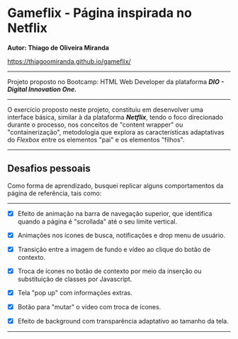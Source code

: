 ﻿# Gameflix - Página inspirada no Netflix
**Autor: Thiago de Oliveira Miranda**

https://thiagoomiranda.github.io/gameflix/
___
Projeto proposto no Bootcamp: HTML Web Developer da plataforma ***DIO - Digital Innovation One.***
___
O exercício proposto neste projeto, constituiu em desenvolver uma interface básica, similar à da plataforma ***Netflix***, tendo o foco direcionado durante o processo, nos conceitos de "content wrapper" ou "containerização", metodologia que explora as características adaptativas do *Flexbox* entre os elementos "pai" e os elementos "filhos".
___

## Desafios pessoais
Como forma de aprendizado, busquei replicar alguns comportamentos da página de referência, tais como:
___
 - [x] Efeito de animação na barra de navegação superior, que identifica quando a página é "scrollada" até o seu limite vertical.

 - [x] Animações nos ícones de busca, notificações e drop menu de usuário.
 - [x] Transição entre a imagem de fundo e vídeo ao clique do botão de contexto.
 - [x] Troca de ícones no botão de contexto por meio da inserção ou substituição de classes por Javascript.
 - [x] Tela "pop up" com informações extras.
 - [x] Botão para "mutar" o vídeo com troca de ícones.
 - [x] Efeito de background com transparência adaptativo ao tamanho da tela.
___

